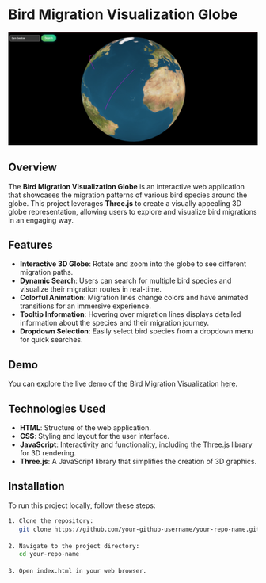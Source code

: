 # Bird Migration Visualization Globe

![Bird Migration Visualization](screenshot11.png) <!-- Add a screenshot of your project here -->

## Overview

The **Bird Migration Visualization Globe** is an interactive web application that showcases the migration patterns of various bird species around the globe. This project leverages **Three.js** to create a visually appealing 3D globe representation, allowing users to explore and visualize bird migrations in an engaging way.

## Features

- **Interactive 3D Globe**: Rotate and zoom into the globe to see different migration paths.
- **Dynamic Search**: Users can search for multiple bird species and visualize their migration routes in real-time.
- **Colorful Animation**: Migration lines change colors and have animated transitions for an immersive experience.
- **Tooltip Information**: Hovering over migration lines displays detailed information about the species and their migration journey.
- **Dropdown Selection**: Easily select bird species from a dropdown menu for quick searches.

## Demo

You can explore the live demo of the Bird Migration Visualization [here]([https://tejas-007-11.github.io/bird-globe/]).

## Technologies Used

- **HTML**: Structure of the web application.
- **CSS**: Styling and layout for the user interface.
- **JavaScript**: Interactivity and functionality, including the Three.js library for 3D rendering.
- **Three.js**: A JavaScript library that simplifies the creation of 3D graphics.

## Installation

To run this project locally, follow these steps:

```bash
1. Clone the repository:
   git clone https://github.com/your-github-username/your-repo-name.git

2. Navigate to the project directory:
   cd your-repo-name

3. Open index.html in your web browser.







 
